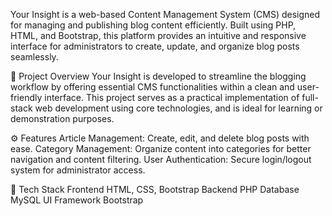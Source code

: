 Your Insight is a web-based Content Management System (CMS) designed for managing and publishing blog content efficiently. Built using PHP, HTML, and Bootstrap, this platform provides an intuitive and responsive interface for administrators to create, update, and organize blog posts seamlessly.

📌 Project Overview
Your Insight is developed to streamline the blogging workflow by offering essential CMS functionalities within a clean and user-friendly interface. This project serves as a practical implementation of full-stack web development using core technologies, and is ideal for learning or demonstration purposes.

⚙️ Features
Article Management: Create, edit, and delete blog posts with ease.
Category Management: Organize content into categories for better navigation and content filtering.
User Authentication: Secure login/logout system for administrator access.

🧰 Tech Stack
Frontend	HTML, CSS, Bootstrap
Backend	PHP
Database	MySQL
UI Framework	Bootstrap
